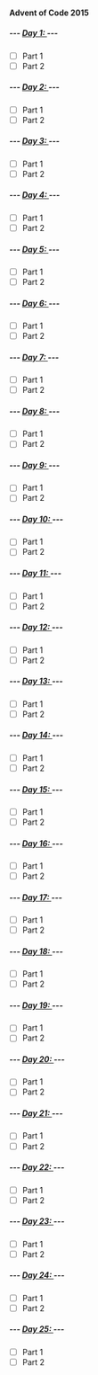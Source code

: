 #### Advent of Code 2015

##### --- [Day 1: ](d01) ---
- [ ] Part 1
- [ ] Part 2

##### --- [Day 2: ](d02) ---
- [ ] Part 1
- [ ] Part 2

##### --- [Day 3: ](d03) ---
- [ ] Part 1
- [ ] Part 2

##### --- [Day 4: ](d04) ---
- [ ] Part 1
- [ ] Part 2

##### --- [Day 5: ](d05) ---
- [ ] Part 1
- [ ] Part 2

##### --- [Day 6: ](d06) ---
- [ ] Part 1
- [ ] Part 2

##### --- [Day 7: ](d07) ---
- [ ] Part 1
- [ ] Part 2

##### --- [Day 8: ](d08) ---
- [ ] Part 1
- [ ] Part 2

##### --- [Day 9: ](d09) ---
- [ ] Part 1
- [ ] Part 2

##### --- [Day 10: ](d10) ---
- [ ] Part 1
- [ ] Part 2

##### --- [Day 11: ](d11) ---
- [ ] Part 1
- [ ] Part 2

##### --- [Day 12: ](d12) ---
- [ ] Part 1
- [ ] Part 2

##### --- [Day 13: ](d13) ---
- [ ] Part 1
- [ ] Part 2

##### --- [Day 14: ](d14) ---
- [ ] Part 1
- [ ] Part 2

##### --- [Day 15: ](d15) ---
- [ ] Part 1
- [ ] Part 2

##### --- [Day 16: ](d16) ---
- [ ] Part 1
- [ ] Part 2

##### --- [Day 17: ](d17) ---
- [ ] Part 1
- [ ] Part 2

##### --- [Day 18: ](d18) ---
- [ ] Part 1
- [ ] Part 2

##### --- [Day 19: ](d19) ---
- [ ] Part 1
- [ ] Part 2

##### --- [Day 20: ](d20) ---
- [ ] Part 1
- [ ] Part 2

##### --- [Day 21: ](d21) ---
- [ ] Part 1
- [ ] Part 2

##### --- [Day 22: ](d22) ---
- [ ] Part 1
- [ ] Part 2

##### --- [Day 23: ](d23) ---
- [ ] Part 1
- [ ] Part 2

##### --- [Day 24: ](d24) ---
- [ ] Part 1
- [ ] Part 2

##### --- [Day 25: ](d25) ---
- [ ] Part 1
- [ ] Part 2
